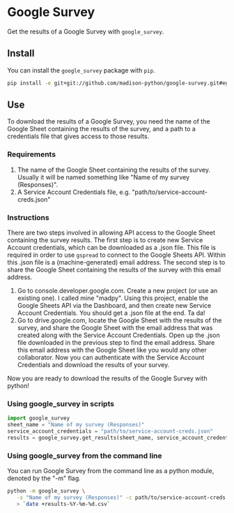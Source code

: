 # Google Survey

Get the results of a Google Survey with `google_survey`.

## Install

You can install the `google_survey` package with `pip`.

```bash
pip install -e git+git://github.com/madison-python/google-survey.git#egg=google_survey
```

## Use

To download the results of a Google Survey, you need the name of the
Google Sheet containing the results of the survey, and a path to a
credentials file that gives access to those results.

### Requirements

1. The name of the Google Sheet containing the results of the survey.
   Usually it will be named something like "Name of my survey (Responses)".
2. A Service Account Credentials file,
   e.g. "path/to/service-account-creds.json"

### Instructions

There are two steps involved in allowing API access to the Google Sheet
containing the survey results. The first step is to create new
Service Account credentials, which can be downloaded as a .json file.
This file is required in order to use `gspread` to connect to the Google
Sheets API. Within this .json file is a (machine-generated) email address.
The second step is to share the Google Sheet containing the results of
the survey with this email address.

1. Go to console.developer.google.com. Create a new project (or use an
   existing one). I called mine "madpy". Using this project, enable
   the Google Sheets API via the Dashboard, and then create new Service
   Account Credentials. You should get a .json file at the end. Ta da!
2. Go to drive.google.com, locate the Google Sheet with the results
   of the survey, and share the Google Sheet with the email address that
   was created along with the Service Account Credentials. Open up the
   .json file downloaded in the previous step to find the email address.
   Share this email address with the Google Sheet like you would any
   other collaborator. Now you can authenticate with the Service Account
   Credentials and download the results of your survey.

Now you are ready to download the results of the Google Survey with python!

### Using google_survey in scripts

```python
import google_survey
sheet_name = "Name of my survey (Responses)"
service_account_credentials = "path/to/service-account-creds.json"
results = google_survey.get_results(sheet_name, service_account_credentials)
```

### Using google_survey from the command line

You can run Google Survey from the command line as a python module,
denoted by the "-m" flag.

```bash
python -m google_survey \
   -s "Name of my survey (Responses)" -c path/to/service-account-creds.json \
   > `date +results-%Y-%m-%d.csv`
```

